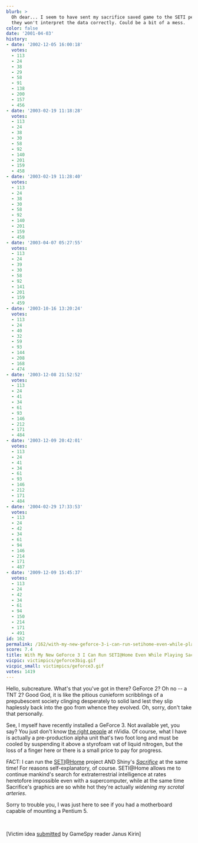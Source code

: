 ```yaml
---
blurb: >
  Oh dear... I seem to have sent my sacrifice saved game to the SETI people ... Maybe
  they won't interpret the data correctly. Could be a bit of a mess.
color: false
date: '2001-04-03'
history:
- date: '2002-12-05 16:00:18'
  votes:
  - 113
  - 24
  - 38
  - 29
  - 58
  - 91
  - 138
  - 200
  - 157
  - 456
- date: '2003-02-19 11:18:28'
  votes:
  - 113
  - 24
  - 38
  - 30
  - 58
  - 92
  - 140
  - 201
  - 159
  - 458
- date: '2003-02-19 11:28:40'
  votes:
  - 113
  - 24
  - 38
  - 30
  - 58
  - 92
  - 140
  - 201
  - 159
  - 458
- date: '2003-04-07 05:27:55'
  votes:
  - 113
  - 24
  - 39
  - 30
  - 58
  - 92
  - 141
  - 201
  - 159
  - 459
- date: '2003-10-16 13:20:24'
  votes:
  - 113
  - 24
  - 40
  - 32
  - 59
  - 93
  - 144
  - 208
  - 168
  - 474
- date: '2003-12-08 21:52:52'
  votes:
  - 113
  - 24
  - 41
  - 34
  - 61
  - 93
  - 146
  - 212
  - 171
  - 484
- date: '2003-12-09 20:42:01'
  votes:
  - 113
  - 24
  - 41
  - 34
  - 61
  - 93
  - 146
  - 212
  - 171
  - 484
- date: '2004-02-29 17:33:53'
  votes:
  - 113
  - 24
  - 42
  - 34
  - 61
  - 94
  - 146
  - 214
  - 171
  - 487
- date: '2009-12-09 15:45:37'
  votes:
  - 113
  - 24
  - 42
  - 34
  - 61
  - 94
  - 150
  - 214
  - 171
  - 491
id: 162
permalink: /162/with-my-new-geforce-3-i-can-run-setihome-even-while-playing-sacrifice/
score: 7.4
title: With My New GeForce 3 I Can Run SETI@Home Even While Playing Sacrifice
vicpic: victimpics/geforce3big.gif
vicpic_small: victimpics/geforce3.gif
votes: 1419
---
```


Hello, subcreature. What's that you've got in there? GeForce 2? Oh no --
a TNT 2? Good God, it is like the pitious cunieform scribblings of a
prepubescent society clinging desperately to solid land lest they slip
haplessly back into the goo from whence they evolved. Oh, sorry, don't
take that personally.

See, I myself have recently installed a GeForce 3. Not available yet,
you say? You just don't know [the right people](%ARTICLE[75]%) at
nVidia. Of course, what I have is actually a pre-production alpha unit
that's two foot long and must be cooled by suspending it above a
styrofoam vat of liquid nitrogen, but the loss of a finger here or there
is a small price to pay for progress.

FACT: I can run the
[SETI@Home](http://web.archive.org/web/20010403000000/http://www.seti.org/science/setiathome.html)
project AND Shiny's
*[Sacrifice](http://web.archive.org/web/20010403000000/http://www.strategyplanet.com/sacrifice/)*
at the same time! For reasons self-explanatory, of course. SETI@Home
allows me to continue mankind's search for extraterrestrial intelligence
at rates heretofore impossible even with a supercomputer, while at the
same time Sacrifice's graphics are so white hot they're actually
*widening my scrotal arteries*.

Sorry to trouble you, I was just here to see if you had a motherboard
capable of mounting a Pentium 5.

&nbsp;

\[Victim idea [submitted](mailto:feedback@gamespy.com) by GameSpy reader
Janus Kirin\]
